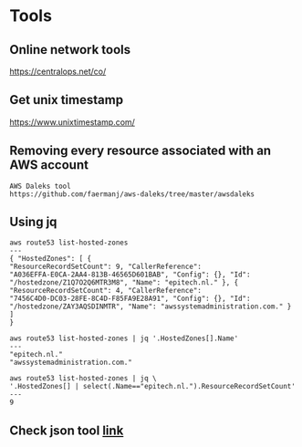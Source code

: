 # Tools

## Online network tools
https://centralops.net/co/

## Get unix timestamp
https://www.unixtimestamp.com/

## Removing every resource associated with an AWS account
```
AWS Daleks tool
https://github.com/faermanj/aws-daleks/tree/master/awsdaleks
```

## Using jq
```
aws route53 list-hosted-zones
---
{ "HostedZones": [ {
"ResourceRecordSetCount": 9, "CallerReference":
"A036EFFA-E0CA-2AA4-813B-46565D601BAB", "Config": {}, "Id":
"/hostedzone/Z1Q7O2Q6MTR3M8", "Name": "epitech.nl." }, {
"ResourceRecordSetCount": 4, "CallerReference":
"7456C4D0-DC03-28FE-8C4D-F85FA9E28A91", "Config": {}, "Id":
"/hostedzone/ZAY3AQSDINMTR", "Name": "awssystemadministration.com." } ]
}
```
```
aws route53 list-hosted-zones | jq '.HostedZones[].Name'
---
"epitech.nl."
"awssystemadministration.com."
```

```
aws route53 list-hosted-zones | jq \
'.HostedZones[] | select(.Name=="epitech.nl.").ResourceRecordSetCount'
---
9
```

## Check json tool [link](https://jsonlint.com/)